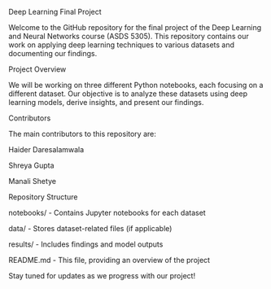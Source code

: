 Deep Learning Final Project

Welcome to the GitHub repository for the final project of the Deep Learning and Neural Networks course (ASDS 5305). This repository contains our work on applying deep learning techniques to various datasets and documenting our findings.

Project Overview

We will be working on three different Python notebooks, each focusing on a different dataset. Our objective is to analyze these datasets using deep learning models, derive insights, and present our findings.

Contributors

The main contributors to this repository are:

Haider Daresalamwala

Shreya Gupta

Manali Shetye

Repository Structure

notebooks/ - Contains Jupyter notebooks for each dataset

data/ - Stores dataset-related files (if applicable)

results/ - Includes findings and model outputs

README.md - This file, providing an overview of the project

Stay tuned for updates as we progress with our project!
